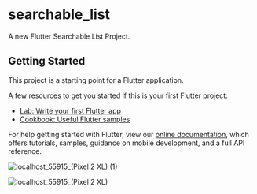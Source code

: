 # searchable_list

A new Flutter Searchable List Project.

## Getting Started

This project is a starting point for a Flutter application.

A few resources to get you started if this is your first Flutter project:

- [Lab: Write your first Flutter app](https://flutter.dev/docs/get-started/codelab)
- [Cookbook: Useful Flutter samples](https://flutter.dev/docs/cookbook)

For help getting started with Flutter, view our
[online documentation](https://flutter.dev/docs), which offers tutorials,
samples, guidance on mobile development, and a full API reference.

![localhost_55915_(Pixel 2 XL) (1)](https://user-images.githubusercontent.com/75453036/130593809-a014f14f-b74e-40f1-a53e-eff8947d8e69.png)

![localhost_55915_(Pixel 2 XL)](https://user-images.githubusercontent.com/75453036/130593815-fd2c9bc8-bb6e-4ed1-b601-cd2c0640f9b6.png)

